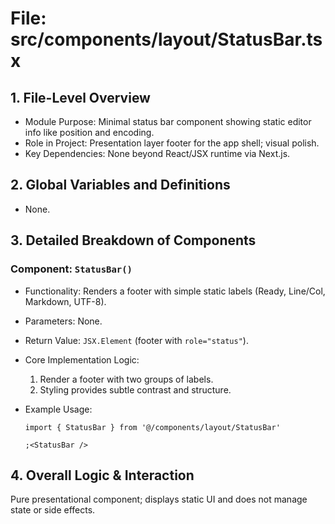 # File: src/components/layout/StatusBar.tsx

## 1. File-Level Overview

- Module Purpose: Minimal status bar component showing static editor info like position and encoding.
- Role in Project: Presentation layer footer for the app shell; visual polish.
- Key Dependencies: None beyond React/JSX runtime via Next.js.

## 2. Global Variables and Definitions

- None.

## 3. Detailed Breakdown of Components

### Component: `StatusBar()`

- Functionality: Renders a footer with simple static labels (Ready, Line/Col, Markdown, UTF-8).
- Parameters: None.
- Return Value: `JSX.Element` (footer with `role="status"`).
- Core Implementation Logic:
  1. Render a footer with two groups of labels.
  2. Styling provides subtle contrast and structure.
- Example Usage:

  ```tsx
  import { StatusBar } from '@/components/layout/StatusBar'

  ;<StatusBar />
  ```

## 4. Overall Logic & Interaction

Pure presentational component; displays static UI and does not manage state or side effects.
